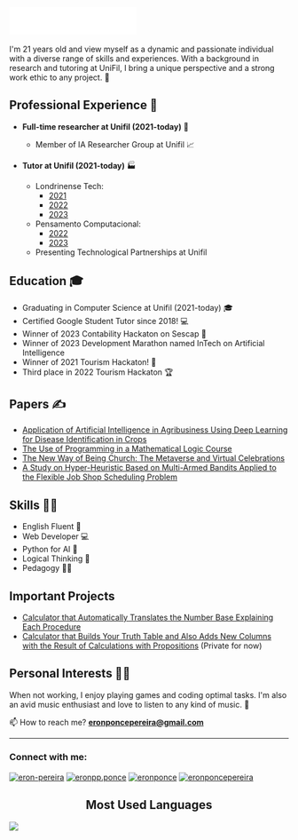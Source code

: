 <img src="images/header.svg"></img>

I'm 21 years old and view myself as a dynamic and passionate individual with a diverse range of skills and experiences. With a background in research and tutoring at UniFil, I bring a unique perspective and a strong work ethic to any project. 💪

## Professional Experience 💼

- **Full-time researcher at Unifil (2021-today)** 🏢
  - Member of IA Researcher Group at Unifil 📈

- **Tutor at Unifil (2021-today)** 🏭
  - Londrinense Tech:
    - [2021](https://drive.google.com/file/d/1SohzZWTXVnCnegqn8Qa8_OtF3dzDJ34V/view?usp=sharing)
    - [2022](https://drive.google.com/file/d/1ng3aHWmVBX5HUBvt5N4aWIjGa1rgFZJB/view?usp=sharing)
    - [2023](https://drive.google.com/drive/folders/10BtnMdltCvjnEu6A7XxuGU3vtFMnK0Ea?usp=drive_link) 
  - Pensamento Computacional:
    - [2022](https://drive.google.com/file/d/1x4HGdOad4W2GYYNEl8nt4YDgWN00BYWs/view?usp=sharing) 
    - [2023](https://drive.google.com/file/d/1HGWeuxY5UUlqPVBuUdNzOg_XS1z9LJUC/view?usp=sharing)
  - Presenting Technological Partnerships at Unifil

## Education 🎓
- Graduating in Computer Science at Unifil (2021-today) 🎓
- Certified Google Student Tutor since 2018! 💻
- Winner of 2023 Contability Hackaton on Sescap 🥂
- Winner of 2023 Development Marathon named InTech on Artificial Intelligence
- Winner of 2021 Tourism Hackaton! 🎉
- Third place in 2022 Tourism Hackaton 🏆

## Papers ✍️
- [Application of Artificial Intelligence in Agribusiness Using Deep Learning for Disease Identification in Crops](http://publicacoes.unifil.br/index.php/eventos/article/view/3078/2842)
- [The Use of Programming in a Mathematical Logic Course](http://periodicos.unifil.br/index.php/Revistateste/article/view/2831)
- [The New Way of Being Church: The Metaverse and Virtual Celebrations](http://periodicos.unifil.br/index.php/Revistateste/article/view/2831)
- [A Study on Hyper-Heuristic Based on Multi-Armed Bandits Applied to the Flexible Job Shop Scheduling Problem](http://periodicos.unifil.br/index.php/Revistateste/article/view/2802)

## Skills 🧑‍💼
- English Fluent 🔨
- Web Developer 💻
- Python for AI 🎨
- Logical Thinking 🔢
- Pedagogy 👨‍🏫

## Important Projects
- [Calculator that Automatically Translates the Number Base Explaining Each Procedure](https://github.com/Eronponce/calculadora-sistema-de-numeracao)
- [Calculator that Builds Your Truth Table and Also Adds New Columns with the Result of Calculations with Propositions](https://github.com/LeonardoRochaLima/calculadora-tabela-verdade) (Private for now)

## Personal Interests 🧑‍🏫
When not working, I enjoy playing games and coding optimal tasks. I'm also an avid music enthusiast and love to listen to any kind of music. 🎸

📫 How to reach me? **eronponcepereira@gmail.com**

---

<h3 align="left">Connect with me:</h3>
<p align="left">
<a href="https://linkedin.com/in/eron-pereira-95285b213" target="blank"><img align="center" src="https://raw.githubusercontent.com/rahuldkjain/github-profile-readme-generator/master/src/images/icons/Social/linked-in-alt.svg" alt="eron-pereira" height="30" width="40" /></a>
<a href="https://fb.com/eronpp.ponce" target="blank"><img align="center" src="https://raw.githubusercontent.com/rahuldkjain/github-profile-readme-generator/master/src/images/icons/Social/facebook.svg" alt="eronpp.ponce" height="30" width="40" /></a>
<a href="https://instagram.com/eronponce" target="blank"><img align="center" src="https://raw.githubusercontent.com/rahuldkjain/github-profile-readme-generator/master/src/images/icons/Social/instagram.svg" alt="eronponce" height="30" width="40" /></a>
<a href="https://www.hackerrank.com/eronponcepereira" target="blank"><img align="center" src="https://raw.githubusercontent.com/rahuldkjain/github-profile-readme-generator/master/src/images/icons/Social/hackerrank.svg" alt="eronponcepereira" height="30" width="40" /></a>
</p>

<h2 align="center"> Most Used Languages</h2>
<img src="https://cr-skills-chart-widget.azurewebsites.net/api/api?username=eronponce&skills=HTML,TypeScript,JSON,JavaScript,Java,SCSS,CSS,Python,C%2B%2B,C%23,SCSS,Svelte&width=820&bg=808080"/>

